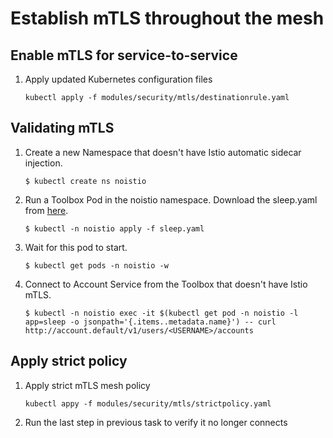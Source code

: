 Establish mTLS throughout the mesh
====

Enable mTLS for service-to-service
----

1. Apply updated Kubernetes configuration files

    ```
    kubectl apply -f modules/security/mtls/destinationrule.yaml
    ```

Validating mTLS
----

1. Create a new Namespace that doesn't have Istio automatic sidecar injection.

    ```
    $ kubectl create ns noistio
    ```

2. Run a Toolbox Pod in the noistio namespace. Download the sleep.yaml from [here](https://github.com/istio/istio/blob/master/samples/sleep/sleep.yaml).

    ```
    $ kubectl -n noistio apply -f sleep.yaml
    ```

3. Wait for this pod to start.

    ```
    $ kubectl get pods -n noistio -w
    ```

4. Connect to Account Service from the Toolbox that doesn't have Istio mTLS.

    ```
    $ kubectl -n noistio exec -it $(kubectl get pod -n noistio -l app=sleep -o jsonpath='{.items..metadata.name}') -- curl  http://account.default/v1/users/<USERNAME>/accounts
    ```

Apply strict policy
----

1. Apply strict mTLS mesh policy

    ```
    kubectl appy -f modules/security/mtls/strictpolicy.yaml
    ```

2. Run the last step in previous task to verify it no longer connects
